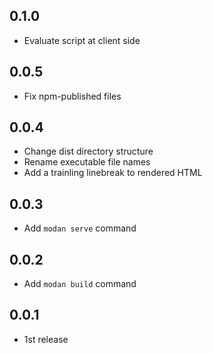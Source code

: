 ## 0.1.0

- Evaluate script at client side

## 0.0.5

- Fix npm-published files

## 0.0.4

- Change dist directory structure
- Rename executable file names
- Add a trainling linebreak to rendered HTML

## 0.0.3

- Add `modan serve` command

## 0.0.2

- Add `modan build` command

## 0.0.1

- 1st release
